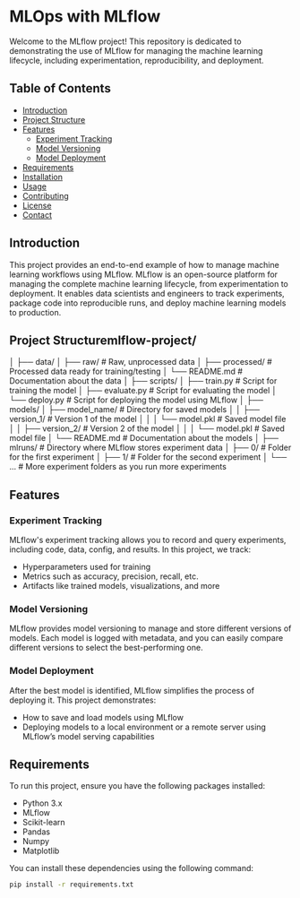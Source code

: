 # MLOps with MLflow

Welcome to the MLflow project! This repository is dedicated to demonstrating the use of MLflow for managing the machine learning lifecycle, including experimentation, reproducibility, and deployment.

## Table of Contents

- [Introduction](#introduction)
- [Project Structure](#project-structure)
- [Features](#features)
  - [Experiment Tracking](#experiment-tracking)
  - [Model Versioning](#model-versioning)
  - [Model Deployment](#model-deployment)
- [Requirements](#requirements)
- [Installation](#installation)
- [Usage](#usage)
- [Contributing](#contributing)
- [License](#license)
- [Contact](#contact)

## Introduction

This project provides an end-to-end example of how to manage machine learning workflows using MLflow. MLflow is an open-source platform for managing the complete machine learning lifecycle, from experimentation to deployment. It enables data scientists and engineers to track experiments, package code into reproducible runs, and deploy machine learning models to production.

## Project Structuremlflow-project/
│
├── data/
│   ├── raw/                         # Raw, unprocessed data
│   ├── processed/                   # Processed data ready for training/testing
│   └── README.md                    # Documentation about the data
│
├── scripts/
│   ├── train.py                     # Script for training the model
│   ├── evaluate.py                  # Script for evaluating the model
│   └── deploy.py                    # Script for deploying the model using MLflow
│
├── models/
│   ├── model_name/                  # Directory for saved models
│   │   ├── version_1/               # Version 1 of the model
│   │   │   └── model.pkl            # Saved model file
│   │   ├── version_2/               # Version 2 of the model
│   │   │   └── model.pkl            # Saved model file
│   └── README.md                    # Documentation about the models
│
├── mlruns/                          # Directory where MLflow stores experiment data
│   ├── 0/                           # Folder for the first experiment
│   ├── 1/                           # Folder for the second experiment
│   └── ...                          # More experiment folders as you run more experiments



## Features

### Experiment Tracking

MLflow's experiment tracking allows you to record and query experiments, including code, data, config, and results. In this project, we track:
- Hyperparameters used for training
- Metrics such as accuracy, precision, recall, etc.
- Artifacts like trained models, visualizations, and more

### Model Versioning

MLflow provides model versioning to manage and store different versions of models. Each model is logged with metadata, and you can easily compare different versions to select the best-performing one.

### Model Deployment

After the best model is identified, MLflow simplifies the process of deploying it. This project demonstrates:
- How to save and load models using MLflow
- Deploying models to a local environment or a remote server using MLflow’s model serving capabilities

## Requirements

To run this project, ensure you have the following packages installed:

- Python 3.x
- MLflow
- Scikit-learn
- Pandas
- Numpy
- Matplotlib

You can install these dependencies using the following command:

```bash
pip install -r requirements.txt



